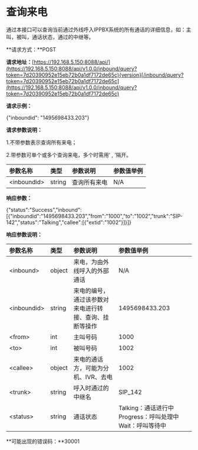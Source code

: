 # 查询来电

通过本接口可以查询当前通过外线呼入IPPBX系统的所有通话的详细信息，如：主叫，被叫，通话状态，通过的中继等。

**请求方式：**POST

**请求地址：**[https://192.168.5.150:8088/api/](https://192.168.5.150:8088/api/v1.0.0/inbound/query?token=7d20390952e15eb72b0a1df7172de65c){version}[/inbound/query?token=7d20390952e15eb72b0a1df7172de65c](https://192.168.5.150:8088/api/v1.0.0/inbound/query?token=7d20390952e15eb72b0a1df7172de65c)

**请求示例：**

{"inboundid": "1495698433.203"}

**请求参数说明：**

1.不带参数表示查询所有来电；

2.带参数可单个或多个查询来电，多个时需用‘ , ’隔开。

| 参数名称 | 类型 | 参数说明 | 参数值举例 |
| :--- | :--- | :--- | :--- |
| &lt;inboundid&gt; | string | 查询所有来电 | N/A |

**响应参数：**

{"status":"Success","inbound":\[{"inboundid":"1495698433.203","from":"1000","to":"1002","trunk":"SIP-142","status":"Talking","callee":\[{"extid":"1002"}\]}\]}

**响应参数说明：**

| 参数名称 | 类型 | 参数说明 | 参数值举例 |
| :--- | :--- | :--- | :--- |
| &lt;inbound&gt; | object | 来电，为由外线呼入的外部通话 | N/A |
| &lt;inboundid&gt; | string | 来电的编号，通过该参数对来电进行转接、查询、挂断等操作 | 1495698433.203 |
| &lt;from&gt; | int | 主叫号码 | 1000 |
| &lt;to&gt; | int | 被叫号码 | 1002 |
| &lt;callee&gt; | object | 来电的通话方，可能为分机、IVR、去电 | 1002 |
| &lt;trunk&gt; | string | 呼入时通过的中继名 | SIP\_142 |
| &lt;status&gt; | string | 通话状态 | Talking：通话进行中             Progress：呼叫处理中          Wait：呼叫等待中 |

**可能出现的错误码：**30001

